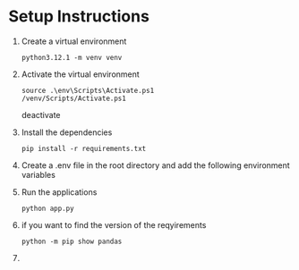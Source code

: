 # Setup Instructions

1. Create a virtual environment
      ```
      python3.12.1 -m venv venv
      ```

2. Activate the virtual environment
      ```
      source .\env\Scripts\Activate.ps1
      /venv/Scripts/Activate.ps1
      ```
      deactivate
 

3. Install the dependencies
      ```
      pip install -r requirements.txt
      ```

4. Create a .env file in the root directory and add the following environment variables

5. Run the applications
      ```
      python app.py
      ```

6. if you want to find the version of the reqyirements
      ```
      python -m pip show pandas
      ```

7. 